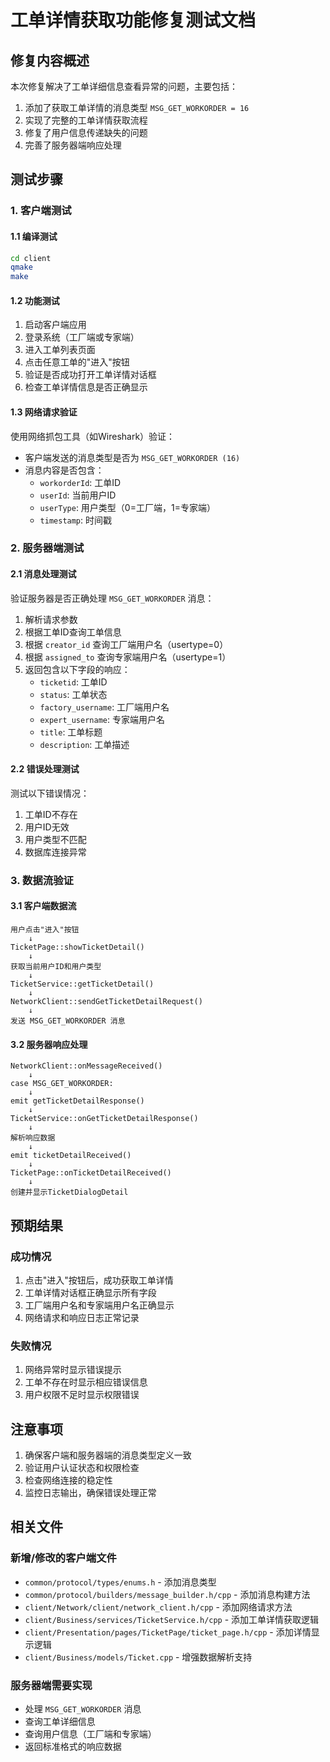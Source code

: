 # 工单详情获取功能修复测试文档

## 修复内容概述

本次修复解决了工单详细信息查看异常的问题，主要包括：

1. 添加了获取工单详情的消息类型 `MSG_GET_WORKORDER = 16`
2. 实现了完整的工单详情获取流程
3. 修复了用户信息传递缺失的问题
4. 完善了服务器端响应处理

## 测试步骤

### 1. 客户端测试

#### 1.1 编译测试
```bash
cd client
qmake
make
```

#### 1.2 功能测试
1. 启动客户端应用
2. 登录系统（工厂端或专家端）
3. 进入工单列表页面
4. 点击任意工单的"进入"按钮
5. 验证是否成功打开工单详情对话框
6. 检查工单详情信息是否正确显示

#### 1.3 网络请求验证
使用网络抓包工具（如Wireshark）验证：
- 客户端发送的消息类型是否为 `MSG_GET_WORKORDER (16)`
- 消息内容是否包含：
  - `workorderId`: 工单ID
  - `userId`: 当前用户ID
  - `userType`: 用户类型（0=工厂端，1=专家端）
  - `timestamp`: 时间戳

### 2. 服务器端测试

#### 2.1 消息处理测试
验证服务器是否正确处理 `MSG_GET_WORKORDER` 消息：
1. 解析请求参数
2. 根据工单ID查询工单信息
3. 根据 `creator_id` 查询工厂端用户名（usertype=0）
4. 根据 `assigned_to` 查询专家端用户名（usertype=1）
5. 返回包含以下字段的响应：
   - `ticketid`: 工单ID
   - `status`: 工单状态
   - `factory_username`: 工厂端用户名
   - `expert_username`: 专家端用户名
   - `title`: 工单标题
   - `description`: 工单描述

#### 2.2 错误处理测试
测试以下错误情况：
1. 工单ID不存在
2. 用户ID无效
3. 用户类型不匹配
4. 数据库连接异常

### 3. 数据流验证

#### 3.1 客户端数据流
```
用户点击"进入"按钮
    ↓
TicketPage::showTicketDetail()
    ↓
获取当前用户ID和用户类型
    ↓
TicketService::getTicketDetail()
    ↓
NetworkClient::sendGetTicketDetailRequest()
    ↓
发送 MSG_GET_WORKORDER 消息
```

#### 3.2 服务器响应处理
```
NetworkClient::onMessageReceived()
    ↓
case MSG_GET_WORKORDER:
    ↓
emit getTicketDetailResponse()
    ↓
TicketService::onGetTicketDetailResponse()
    ↓
解析响应数据
    ↓
emit ticketDetailReceived()
    ↓
TicketPage::onTicketDetailReceived()
    ↓
创建并显示TicketDialogDetail
```

## 预期结果

### 成功情况
1. 点击"进入"按钮后，成功获取工单详情
2. 工单详情对话框正确显示所有字段
3. 工厂端用户名和专家端用户名正确显示
4. 网络请求和响应日志正常记录

### 失败情况
1. 网络异常时显示错误提示
2. 工单不存在时显示相应错误信息
3. 用户权限不足时显示权限错误

## 注意事项

1. 确保客户端和服务器端的消息类型定义一致
2. 验证用户认证状态和权限检查
3. 检查网络连接的稳定性
4. 监控日志输出，确保错误处理正常

## 相关文件

### 新增/修改的客户端文件
- `common/protocol/types/enums.h` - 添加消息类型
- `common/protocol/builders/message_builder.h/cpp` - 添加消息构建方法
- `client/Network/client/network_client.h/cpp` - 添加网络请求方法
- `client/Business/services/TicketService.h/cpp` - 添加工单详情获取逻辑
- `client/Presentation/pages/TicketPage/ticket_page.h/cpp` - 添加详情显示逻辑
- `client/Business/models/Ticket.cpp` - 增强数据解析支持

### 服务器端需要实现
- 处理 `MSG_GET_WORKORDER` 消息
- 查询工单详细信息
- 查询用户信息（工厂端和专家端）
- 返回标准格式的响应数据
